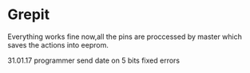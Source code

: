 # Grepit
Everything works fine now,all the pins are proccessed by master which saves the actions into eeprom.

31.01.17
programmer send date on 5 bits
fixed errors
